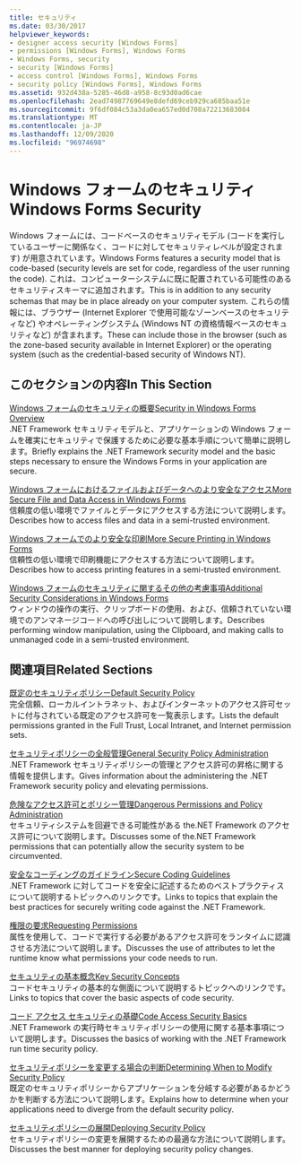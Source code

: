 ```yaml
---
title: セキュリティ
ms.date: 03/30/2017
helpviewer_keywords:
- designer access security [Windows Forms]
- permissions [Windows Forms], Windows Forms
- Windows Forms, security
- security [Windows Forms]
- access control [Windows Forms], Windows Forms
- security policy [Windows Forms], Windows Forms
ms.assetid: 932d438a-5285-46d8-a958-8c93d0ad6cae
ms.openlocfilehash: 2ead74987769649e8defd69ceb929ca685baa51e
ms.sourcegitcommit: 9f6df084c53a3da0ea657ed0d708a72213683084
ms.translationtype: MT
ms.contentlocale: ja-JP
ms.lasthandoff: 12/09/2020
ms.locfileid: "96974698"
---
```

# <a name="windows-forms-security"></a><span data-ttu-id="032d6-102">Windows フォームのセキュリティ</span><span class="sxs-lookup"><span data-stu-id="032d6-102">Windows Forms Security</span></span>

<span data-ttu-id="032d6-103">Windows フォームには、コードベースのセキュリティモデル (コードを実行しているユーザーに関係なく、コードに対してセキュリティレベルが設定されます) が用意されています。</span><span class="sxs-lookup"><span data-stu-id="032d6-103">Windows Forms features a security model that is code-based (security levels are set for code, regardless of the user running the code).</span></span> <span data-ttu-id="032d6-104">これは、コンピューターシステムに既に配置されている可能性のあるセキュリティスキーマに追加されます。</span><span class="sxs-lookup"><span data-stu-id="032d6-104">This is in addition to any security schemas that may be in place already on your computer system.</span></span> <span data-ttu-id="032d6-105">これらの情報には、ブラウザー (Internet Explorer で使用可能なゾーンベースのセキュリティなど) やオペレーティングシステム (Windows NT の資格情報ベースのセキュリティなど) が含まれます。</span><span class="sxs-lookup"><span data-stu-id="032d6-105">These can include those in the browser (such as the zone-based security available in Internet Explorer) or the operating system (such as the credential-based security of Windows NT).</span></span>  
  
## <a name="in-this-section"></a><span data-ttu-id="032d6-106">このセクションの内容</span><span class="sxs-lookup"><span data-stu-id="032d6-106">In This Section</span></span>  

 [<span data-ttu-id="032d6-107">Windows フォームのセキュリティの概要</span><span class="sxs-lookup"><span data-stu-id="032d6-107">Security in Windows Forms Overview</span></span>](security-in-windows-forms-overview.md)  
 <span data-ttu-id="032d6-108">.NET Framework セキュリティモデルと、アプリケーションの Windows フォームを確実にセキュリティで保護するために必要な基本手順について簡単に説明します。</span><span class="sxs-lookup"><span data-stu-id="032d6-108">Briefly explains the .NET Framework security model and the basic steps necessary to ensure the Windows Forms in your application are secure.</span></span>  
  
 [<span data-ttu-id="032d6-109">Windows フォームにおけるファイルおよびデータへのより安全なアクセス</span><span class="sxs-lookup"><span data-stu-id="032d6-109">More Secure File and Data Access in Windows Forms</span></span>](more-secure-file-and-data-access-in-windows-forms.md)  
 <span data-ttu-id="032d6-110">信頼度の低い環境でファイルとデータにアクセスする方法について説明します。</span><span class="sxs-lookup"><span data-stu-id="032d6-110">Describes how to access files and data in a semi-trusted environment.</span></span>  
  
 [<span data-ttu-id="032d6-111">Windows フォームでのより安全な印刷</span><span class="sxs-lookup"><span data-stu-id="032d6-111">More Secure Printing in Windows Forms</span></span>](more-secure-printing-in-windows-forms.md)  
 <span data-ttu-id="032d6-112">信頼性の低い環境で印刷機能にアクセスする方法について説明します。</span><span class="sxs-lookup"><span data-stu-id="032d6-112">Describes how to access printing features in a semi-trusted environment.</span></span>  
  
 [<span data-ttu-id="032d6-113">Windows フォームのセキュリティに関するその他の考慮事項</span><span class="sxs-lookup"><span data-stu-id="032d6-113">Additional Security Considerations in Windows Forms</span></span>](additional-security-considerations-in-windows-forms.md)  
 <span data-ttu-id="032d6-114">ウィンドウの操作の実行、クリップボードの使用、および、信頼されていない環境でのアンマネージコードへの呼び出しについて説明します。</span><span class="sxs-lookup"><span data-stu-id="032d6-114">Describes performing window manipulation, using the Clipboard, and making calls to unmanaged code in a semi-trusted environment.</span></span>  
  
## <a name="related-sections"></a><span data-ttu-id="032d6-115">関連項目</span><span class="sxs-lookup"><span data-stu-id="032d6-115">Related Sections</span></span>  

 <span data-ttu-id="032d6-116">[既定のセキュリティポリシー](/previous-versions/dotnet/netframework-4.0/03kwzyfc(v=vs.100))</span><span class="sxs-lookup"><span data-stu-id="032d6-116">[Default Security Policy](/previous-versions/dotnet/netframework-4.0/03kwzyfc(v=vs.100))</span></span>  
 <span data-ttu-id="032d6-117">完全信頼、ローカルイントラネット、およびインターネットのアクセス許可セットに付与されている既定のアクセス許可を一覧表示します。</span><span class="sxs-lookup"><span data-stu-id="032d6-117">Lists the default permissions granted in the Full Trust, Local Intranet, and Internet permission sets.</span></span>  
  
 <span data-ttu-id="032d6-118">[セキュリティポリシーの全般管理](/previous-versions/dotnet/netframework-4.0/ed5htz45(v=vs.100))</span><span class="sxs-lookup"><span data-stu-id="032d6-118">[General Security Policy Administration](/previous-versions/dotnet/netframework-4.0/ed5htz45(v=vs.100))</span></span>  
 <span data-ttu-id="032d6-119">.NET Framework セキュリティポリシーの管理とアクセス許可の昇格に関する情報を提供します。</span><span class="sxs-lookup"><span data-stu-id="032d6-119">Gives information about the administering the .NET Framework security policy and elevating permissions.</span></span>  
  
 [<span data-ttu-id="032d6-120">危険なアクセス許可とポリシー管理</span><span class="sxs-lookup"><span data-stu-id="032d6-120">Dangerous Permissions and Policy Administration</span></span>](/dotnet/framework/misc/dangerous-permissions-and-policy-administration)  
 <span data-ttu-id="032d6-121">セキュリティシステムを回避できる可能性がある the.NET Framework のアクセス許可について説明します。</span><span class="sxs-lookup"><span data-stu-id="032d6-121">Discusses some of the.NET Framework permissions that can potentially allow the security system to be circumvented.</span></span>  
  
 [<span data-ttu-id="032d6-122">安全なコーディングのガイドライン</span><span class="sxs-lookup"><span data-stu-id="032d6-122">Secure Coding Guidelines</span></span>](/dotnet/standard/security/secure-coding-guidelines)  
 <span data-ttu-id="032d6-123">.NET Framework に対してコードを安全に記述するためのベストプラクティスについて説明するトピックへのリンクです。</span><span class="sxs-lookup"><span data-stu-id="032d6-123">Links to topics that explain the best practices for securely writing code against the .NET Framework.</span></span>  
  
 <span data-ttu-id="032d6-124">[権限の要求](/previous-versions/dotnet/netframework-4.0/yd267cce(v=vs.100))</span><span class="sxs-lookup"><span data-stu-id="032d6-124">[Requesting Permissions](/previous-versions/dotnet/netframework-4.0/yd267cce(v=vs.100))</span></span>  
 <span data-ttu-id="032d6-125">属性を使用して、コードで実行する必要があるアクセス許可をランタイムに認識させる方法について説明します。</span><span class="sxs-lookup"><span data-stu-id="032d6-125">Discusses the use of attributes to let the runtime know what permissions your code needs to run.</span></span>  
  
 [<span data-ttu-id="032d6-126">セキュリティの基本概念</span><span class="sxs-lookup"><span data-stu-id="032d6-126">Key Security Concepts</span></span>](/dotnet/standard/security/key-security-concepts)  
 <span data-ttu-id="032d6-127">コードセキュリティの基本的な側面について説明するトピックへのリンクです。</span><span class="sxs-lookup"><span data-stu-id="032d6-127">Links to topics that cover the basic aspects of code security.</span></span>  
  
 [<span data-ttu-id="032d6-128">コード アクセス セキュリティの基礎</span><span class="sxs-lookup"><span data-stu-id="032d6-128">Code Access Security Basics</span></span>](/dotnet/framework/misc/code-access-security-basics)  
 <span data-ttu-id="032d6-129">.NET Framework の実行時セキュリティポリシーの使用に関する基本事項について説明します。</span><span class="sxs-lookup"><span data-stu-id="032d6-129">Discusses the basics of working with the .NET Framework run time security policy.</span></span>  
  
 <span data-ttu-id="032d6-130">[セキュリティポリシーを変更する場合の判断](/previous-versions/dotnet/netframework-4.0/xky659fc(v=vs.100))</span><span class="sxs-lookup"><span data-stu-id="032d6-130">[Determining When to Modify Security Policy](/previous-versions/dotnet/netframework-4.0/xky659fc(v=vs.100))</span></span>  
 <span data-ttu-id="032d6-131">既定のセキュリティポリシーからアプリケーションを分岐する必要があるかどうかを判断する方法について説明します。</span><span class="sxs-lookup"><span data-stu-id="032d6-131">Explains how to determine when your applications need to diverge from the default security policy.</span></span>  
  
 <span data-ttu-id="032d6-132">[セキュリティポリシーの展開](/previous-versions/dotnet/netframework-4.0/13wcxx6y(v=vs.100))</span><span class="sxs-lookup"><span data-stu-id="032d6-132">[Deploying Security Policy](/previous-versions/dotnet/netframework-4.0/13wcxx6y(v=vs.100))</span></span>  
 <span data-ttu-id="032d6-133">セキュリティポリシーの変更を展開するための最適な方法について説明します。</span><span class="sxs-lookup"><span data-stu-id="032d6-133">Discusses the best manner for deploying security policy changes.</span></span>
